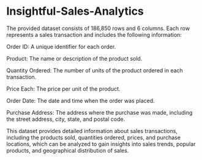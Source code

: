 # Insightful-Sales-Analytics


The provided dataset consists of 186,850 rows and 6 columns. Each row represents a sales transaction and includes the following information:

Order ID: A unique identifier for each order.


Product: The name or description of the product sold.


Quantity Ordered: The number of units of the product ordered in each transaction.


Price Each: The price per unit of the product.


Order Date: The date and time when the order was placed.


Purchase Address: The address where the purchase was made, including the street address, city, state, and postal code.


This dataset provides detailed information about sales transactions, including the products sold, quantities ordered,
prices, and purchase locations, which can be analyzed to gain insights into sales trends, popular products, and geographical distribution of sales.




